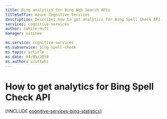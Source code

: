 ```yaml
---
title: Bing analytics for Bing Web Search APIs
titleSuffix: Azure Cognitive Services
description: Describes how to get analytics for Bing Spell Check API. 
services: cognitive-services
author: swhite-msft
manager: nitinme

ms.service: cognitive-services
ms.subservice: bing-spell-check
ms.topic: article
ms.date: 04/05/2018
ms.author: scottwhi
---
```


# How to get analytics for Bing Spell Check API

[!INCLUDE [cognitive-services-bing-statistics](../../../includes/cognitive-services-bing-statistics.md)]
